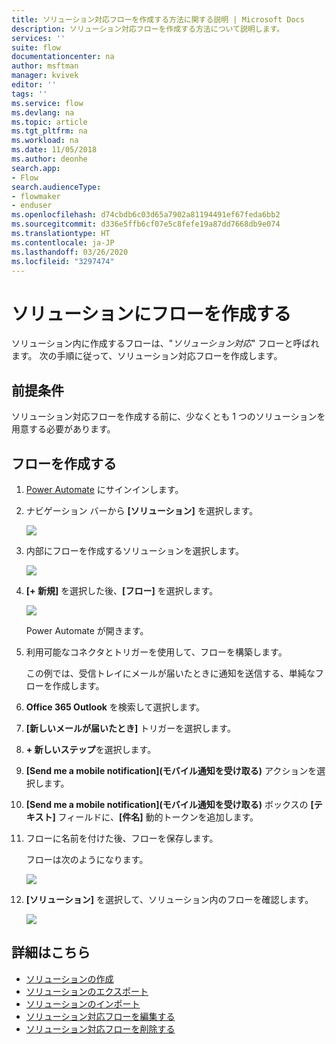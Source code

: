 ```yaml
---
title: ソリューション対応フローを作成する方法に関する説明 | Microsoft Docs
description: ソリューション対応フローを作成する方法について説明します。
services: ''
suite: flow
documentationcenter: na
author: msftman
manager: kvivek
editor: ''
tags: ''
ms.service: flow
ms.devlang: na
ms.topic: article
ms.tgt_pltfrm: na
ms.workload: na
ms.date: 11/05/2018
ms.author: deonhe
search.app:
- Flow
search.audienceType:
- flowmaker
- enduser
ms.openlocfilehash: d74cbdb6c03d65a7902a81194491ef67feda6bb2
ms.sourcegitcommit: d336e5ffb6cf07e5c8fefe19a87dd7668db9e074
ms.translationtype: HT
ms.contentlocale: ja-JP
ms.lasthandoff: 03/26/2020
ms.locfileid: "3297474"
---
```

# <a name="create-a-flow-in-a-solution"></a>ソリューションにフローを作成する


ソリューション内に作成するフローは、"*ソリューション対応*" フローと呼ばれます。 次の手順に従って、ソリューション対応フローを作成します。

## <a name="prerequisites"></a>前提条件

ソリューション対応フローを作成する前に、少なくとも 1 つのソリューションを用意する必要があります。

## <a name="create-the-flow"></a>フローを作成する 

1. [Power Automate](https://flow.microsoft.com) にサインインします。
1. ナビゲーション バーから **[ソリューション]** を選択します。

   ![](./media/create-flow-solution/select-solutions-from-left-nav.png)

1. 内部にフローを作成するソリューションを選択します。

   ![](./media/create-flow-solution/new-solution-created.png)

1. **[+ 新規]** を選択した後、**[フロー]** を選択します。

   ![](./media/create-flow-solution/select-new-flow.png)

   Power Automate が開きます。

1. 利用可能なコネクタとトリガーを使用して、フローを構築します。

   この例では、受信トレイにメールが届いたときに通知を送信する、単純なフローを作成します。
1. **Office 365 Outlook** を検索して選択します。
1. **[新しいメールが届いたとき]** トリガーを選択します。
1. **+ 新しいステップ**を選択します。
1. **[Send me a mobile notification]\(モバイル通知を受け取る\)** アクションを選択します。
1. **[Send me a mobile notification]\(モバイル通知を受け取る\)** ボックスの **[テキスト]** フィールドに、**[件名]** 動的トークンを追加します。
1. フローに名前を付けた後、フローを保存します。

   フローは次のようになります。

   ![](./media/create-flow-solution/new-email-notification-flow.png)
   
1. **[ソリューション]** を選択して、ソリューション内のフローを確認します。

   ![](./media/create-flow-solution/new-flow-inside-solution.png)

## <a name="learn-more"></a>詳細はこちら

* [ソリューションの作成](./overview-solution-flows.md)
* [ソリューションのエクスポート](./export-flow-solution.md)
* [ソリューションのインポート](./import-flow-solution.md)
* [ソリューション対応フローを編集する](./edit-solution-aware-flow.md)
* [ソリューション対応フローを削除する](./remove-solution-aware-flow.md)
